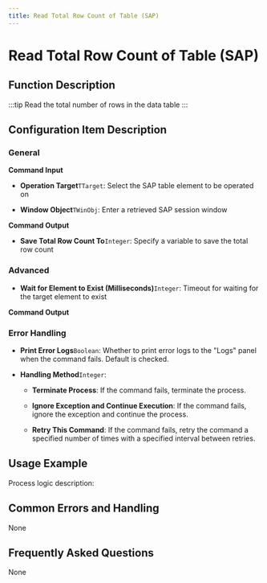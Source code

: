 ```yaml
---
title: Read Total Row Count of Table (SAP)
---
```


# Read Total Row Count of Table (SAP)

## Function Description

:::tip 
Read the total number of rows in the data table
:::

## Configuration Item Description

### General

**Command Input**

- **Operation Target**`TTarget`: Select the SAP table element to be operated on

- **Window Object**`TWinObj`: Enter a retrieved SAP session window


**Command Output**

- **Save Total Row Count To**`Integer`: Specify a variable to save the total row count

### Advanced

- **Wait for Element to Exist (Milliseconds)**`Integer`: Timeout for waiting for the target element to exist


**Command Output**

### Error Handling

- **Print Error Logs**`Boolean`: Whether to print error logs to the "Logs" panel when the command fails. Default is checked. 

- **Handling Method**`Integer`:

    - **Terminate Process**: If the command fails, terminate the process.

    - **Ignore Exception and Continue Execution**: If the command fails, ignore the exception and continue the process.

    - **Retry This Command**: If the command fails, retry the command a specified number of times with a specified interval between retries.

## Usage Example

Process logic description:

## Common Errors and Handling

None

## Frequently Asked Questions

None

